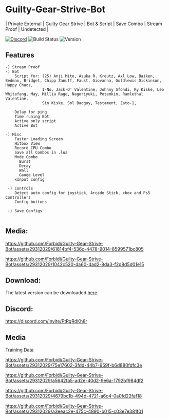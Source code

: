 # Guilty-Gear-Strive-Bot
| Private External | Guilty Gear Strive | Bot &amp; Script | Save Combo | Stream Proof | Undetected |
 


[![Discord](https://img.shields.io/discord/972965077496000552)](https://discord.gg/PtRgRdKh8r)
![Build Status](https://img.shields.io/badge/build-passing-brightgreen.svg)
![Version](https://img.shields.io/badge/version-1.6-blue.svg)


## Features
```fix
-) Stream Proof
-) Bot
    Script for: (25) Anji Mito, Asuka R. Kreutz, Axl Low, Baiken, Bedman, Bridget, Chipp Zanuff, Faust, Giovanna, Goldlewis Dickinson, Happy Chaos, 
                I-No, Jack-O' Valentine, Johnny Sfondi, Ky Kiske, Leo Whitefang, May, Millia Rage, Nagoriyuki, Potemkin, Ramlethal Valentine, 
                Sin Kiske, Sol Badguy, Testament, Zato-1,

    Delay for ping
    Time runing Bot
    Active only script
    Active Bot

-) Misc
    Faster Loading Screen
    Hitbox View
    Record CPU Combo
    Save all Combos in .lua
    Mode Combo
      Burst
      Decay
      Wall
      Gauge Level
    xInput config

 -) Controls
    Detect auto config for joystick, Arcade Stick, xbox and Ps5 Controllers
    Config buttons
    
 -) Save Configs


```
## Media: 

https://github.com/Forbidi/Guilty-Gear-Strive-Bot/assets/29312029/61814bf4-536c-4478-9014-8599571bc805



https://github.com/Forbidi/Guilty-Gear-Strive-Bot/assets/29312029/1042c520-da60-4ad2-8da3-f2d8d5d01e15





## Download:
The latest version can be downloaded [here](https://github.com/Forbidi/Guilty-Gear-Strive-Bot/releases/latest/download/Loader.zip).

## Discord:

https://discord.com/invite/PtRgRdKh8r


## Media
 [Training Data](https://www.dustloop.com/w/GGST)


https://github.com/Forbidi/Guilty-Gear-Strive-Bot/assets/29312029/75e17602-3fdd-44b7-959f-b6d880fdfc3e


https://github.com/Forbidi/Guilty-Gear-Strive-Bot/assets/29312029/a5642fa5-ad2e-40d2-9e6a-1792bf984df2


https://github.com/Forbidi/Guilty-Gear-Strive-Bot/assets/29312029/4679bc1b-494d-4721-a6c4-0a0fd22faf18


https://github.com/Forbidi/Guilty-Gear-Strive-Bot/assets/29312029/a3eeac2e-475c-4890-b015-c03e7e381f01




